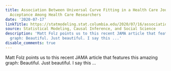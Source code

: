 ```yaml
---
title: Association Between Universal Curve Fitting in a Health Care Journal and Journal
  Acceptance Among Health Care Researchers
date: '2020-07-17'
linkTitle: https://statmodeling.stat.columbia.edu/2020/07/16/association-between-universal-curve-fitting-in-a-health-care-journal-and-journal-acceptance-among-health-care-researchers/
source: Statistical Modeling, Causal Inference, and Social Science
description: 'Matt Folz points us to this recent JAMA article that features this amazing
  graph: Beautiful. Just beautiful. I say this ...'
disable_comments: true
---
```

Matt Folz points us to this recent JAMA article that features this amazing graph: Beautiful. Just beautiful. I say this ...